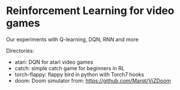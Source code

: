 # Reinforcement Learning for video games

Our experiments with Q-learning, DQN, RNN and more

Directories:

- atari: DQN for atari video games
- catch: simple catch game for beginners in RL
- torch-flappy: flappy bird in python with Torch7 hooks
- doom: Doom simulator from: https://github.com/Marqt/ViZDoom 


